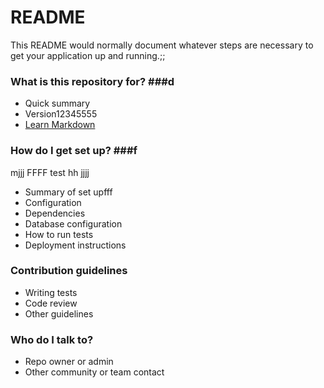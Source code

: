 # README #

This README would normally document whatever steps are necessary to get your application up and running.;;

### What is this repository for? ###d

* Quick summary
* Version12345555
* [Learn Markdown](https://bitbucket.org/tutorials/markdowndemo)

### How do I get set up? ###f
mjjj
FFFF
test
hh
jjjj
* Summary of set upfff
* Configuration
* Dependencies
* Database configuration
* How to run tests
* Deployment instructions

### Contribution guidelines #####

* Writing tests
* Code review
* Other guidelines

### Who do I talk to? ###

* Repo owner or admin
* Other community or team contact